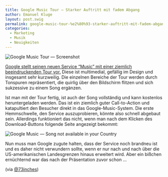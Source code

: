 ```yaml
---
title: Google Music Tour – Starker Auftritt mit fadem Abgang
author: Emanuel Kluge
layout: post.swig
permalink: google-music-tour-%e2%80%93-starker-auftritt-mit-fadem-abgang/
categories:
  - Marketing
  - Musik
  - Neuigkeiten
---
```


<noscript data-src="/archive/wp-content/uploads/2011/11/google-music-tour-screenshot-480x298.png" data-alt="Google Music Tour &mdash; Screenshot">
<img src="/archive/wp-content/uploads/2011/11/google-music-tour-screenshot-480x298.png" alt="Google Music Tour &mdash; Screenshot">
</noscript>

[Google stellt seinen neuen Service &ldquo;Music&rdquo; mit einer ziemlich beeindruckenden Tour vor.][google_music] Diese ist multimedial, gefällig im Design und insgesamt sehr kurzweilig. Die einzelnen Bereiche der Tour werden durch Tonspuren repräsentiert, die quirlig über den Bildschirm flitzen und sich sukzessive zu einem Song ergänzen.

Ist man mit der Tour fertig, ist auch der Song vollständig und kann kostenlos heruntergeladen werden. Das ist ein ziemlich guter Call-to-Action und katapultiert den Besucher direkt in das Google-Music-System. Die erste Hemmschwelle, den Service auszuprobieren, könnte also schnell abgebaut sein. Allerdings funktioniert das nicht, wenn man nach dem Klicken des Download-Buttons folgende Seite angezeigt bekommt:

<noscript data-src="/archive/wp-content/uploads/2011/11/google-music-song-not-available-480x190.png" data-alt="Google Music &mdash; Song not available in your Country">
<img src="/archive/wp-content/uploads/2011/11/google-music-song-not-available-480x190.png" alt="Google Music &mdash; Song not available in your Country">
</noscript>

Nun muss man Google zugute halten, dass der Service noch brandneu ist und es daher nicht verwundern sollte, wenn er nur nach und nach über die US-amerikanischen Landesgrenzen hinaus erweitert wird. Aber ein bißchen ernüchternd war das nach der Präsentation zuvor schon &hellip;

(via [@73inches][73inches])

[google_music]: http://music.google.com/about/tour/
[73inches]: https://twitter.com/73inches/status/138640845875331073
